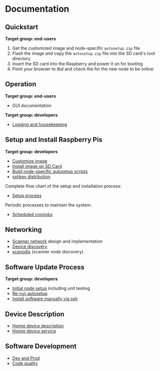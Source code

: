 # Documentation

## Quickstart

**Target group: end-users**

1. Get the customized image and node-specific `autosetup.zip` file 
1. Flash the image and copy the `autosetup.zip` file into the SD card's root directory
1. Insert the SD card into the Raspberry and power it on for booting
1. Point your browser to *tbd* and check the for the new node to be online

## Operation 

**Target group: end-users**

* GUI documentation 

**Target group: developers**

* [Logging and housekeeping](logging_housekeeping.md)


## Setup and Install Raspberry Pis

**Target group: developers**

* [Customize image](custom_image.md)
* [Install image on SD Card](install_raspi.md)
* [Build node-specific autosetup scripts](autosetup_scripts.md)
* [sshkey distribution](sshkeys.md)

Complete flow chart of the setup and installation process:

* [Setup process](raspi_setup_process.md)

Periodic processes to maintain the system:

* [Scheduled cronjobs](cronjobs.md)

## Networking

* [Scanner network](network.md) design and implementation
* [Device discovery](reverse_discovery.md)
* [scanodis](scanodis.md) (scanner node discovery)

## Software Update Process

**Target group: developers**

* [Initial node setup](autosetup.md) including unit testing
* [Re-run autosetup](autosetup_rerun.md)
* [Install software manually via ssh](manual_sw_install.md)

## Device Description

* [Homie device description](homie_devices.md)
* [Homie device service](homie_device_service.md)


## Software Development

* [Dev and Prod](dev_prod.md)
* [Code quality](codequality.md)
